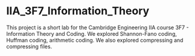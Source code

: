 # IIA_3F7_Information_Theory


This project is a short lab for the Cambridge Engineering IIA course 3F7 - Information Theory and Coding. We explored Shannon-Fano coding, Huffman coding, arithmetic coding.
We also explored compressing and compressing files.

